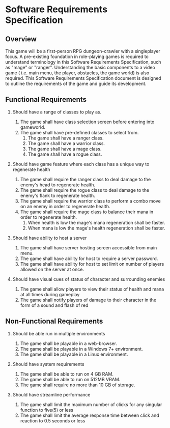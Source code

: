 # Software Requirements Specification


## Overview     
 

This game will be a first-person RPG dungeon-crawler with a singleplayer focus. A pre-existing foundation in role-playing games is required to understand terminology in this Software Requirements Specification, such as "mage" or "ranger". Understanding the basic components to a video game ( i.e. main menu, the player, obstacles, the game world) is also required. This Software Requirements Specification document is designed to outline the requirements of the game and guide its development.

 
## Functional Requirements 
 
1. Should have a range of classes to play as.
	1. The game shall have class selection screen before entering into gameworld.
	2. The game shall have pre-defined classes to select from.
		1. The game shall have a ranger class.
		2. The game shall have a warrior class.
		3. The game shall have a mage class.
		4. The game shall have a rogue class.

2. Should have game feature where each class has a unique way to regenerate health
	1. The game shall require the ranger class to deal damage to the enemy's head to regenerate health.
	2. The game shall require the rogue class to deal damage to the enemy's flank to regenerate health.
	3. The game shall require the warrior class to perform a combo move on an enemy in order to regenerate health.
	4. The game shall require the mage class to balance their mana in order to regenerate health.
		1. When health is low the mage's mana regeneration shall be faster.
		2. When mana is low the mage's health regeneration shall be faster.

3. Should have ability to host a server
	1. The game shall have server hosting screen accessible from main menu.
	2. The game shall have ability for host to require a server password.
	3. The game shall have ability for host to set limit on number of players allowed on the server at once.

4. Should have visual cues of status of character and surrounding enemies
	1. The game shall allow players to view their status of health and mana at all times during gameplay
	2. The game shall notify players of damage to their character in the form of a sound and flash of red

    		

## Non-Functional Requirements 
 
1. Should be able run in multiple environments
	1. The game shall be playable in a web-browser.
	2. The game shall be playable in a Windows 7+ environment. 
	3. The game shall be playable in a Linux environment. 

2. Should have system requirements
	1. The game shall be able to run on 4 GB RAM.
	2. The game shall be able to run on 512MB VRAM.
	3. The game shall require no more than 10 GB of storage.

3. Should have streamline performance
	1. The game shall limit the maximum number of clicks for any singular function to five(5) or less
	2. The game shall limit the average response time between click and reaction to 0.5 seconds or less
